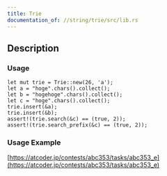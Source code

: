 ```yaml
---
title: Trie
documentation_of: //string/trie/src/lib.rs
---
```


## Description

### Usage

```
let mut trie = Trie::new(26, 'a');
let a = "hoge".chars().collect();
let b = "hogehoge".chars().collect();
let c = "hoge".chars().collect();
trie.insert(&a);
trie.insert(&b);
assert!(trie.search(&c) == (true, 2));
assert!(trie.search_prefix(&c) == (true, 2));
```

### Usage Example

[https://atcoder.jp/contests/abc353/tasks/abc353_e](https://atcoder.jp/contests/abc353/tasks/abc353_e)

